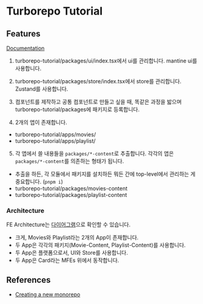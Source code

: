 # Turborepo Tutorial

## Features

[Documentation](./_docs/_.md)

1. turborepo-tutorial/packages/ui/index.tsx에서 ui를 관리합니다. mantine ui를 사용합니다.

2. turborepo-tutorial/packages/store/index.tsx에서 store를 관리합니다. Zustand를 사용합니다.

3. 컴포넌트를 제작하고 공통 컴포넌트로 만들고 싶을 때, 똑같은 과정을 밟으며 turborepo-tutorial/packages에 패키지로 등록합니다.

4. 2개의 앱이 존재합니다.

- turborepo-tutorial/apps/movies/
- turborepo-tutorial/apps/playlist/

5. 각 앱에서 쓸 내용들을 `packages/*-content`로 추출합니다. 각각의 앱은 `packages/*-content`를 의존하는 형태가 됩니다.

- 추출을 하든, 각 모듈에서 패키지를 설치하든 뭐든 간에 top-level에서 관리하는 게 중요합니다. (`pnpm i`)
- turborepo-tutorial/packages/movies-content
- turborepo-tutorial/packages/playlist-content

### Architecture

FE Architecture는 [다이어그램](./architecture.dio)으로 확인할 수 있습니다.

- 크게, Movies와 Playlist라는 2개의 App이 존재합니다.
- 두 App은 각각의 패키지(Movie-Content, Playlist-Content)를 사용합니다.
- 두 App은 플랫폼으로서, UI와 Store를 사용합니다.
- 두 App은 Card라는 MFEs 위에서 동작합니다.

## References

- [Creating a new monorepo](https://turbo.build/repo/docs/getting-started/create-new)
